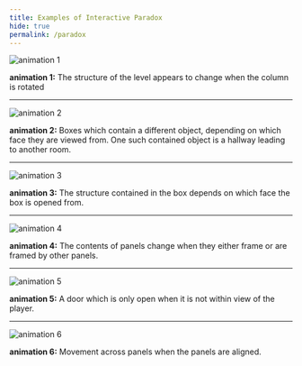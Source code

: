 ```yaml
---
title: Examples of Interactive Paradox
hide: true
permalink: /paradox
---
```


![animation 1](/paradox/MV2.gif)

**animation 1:** The structure of the level appears to change when the column is rotated

***

![animation 2](/paradox/AC1.gif)

**animation 2:** Boxes which contain a different object, depending on which face they are viewed from.
One such contained object is a hallway leading to another room.

***

![animation 3](/paradox/MV3.gif)

**animation 3:** The structure contained in the box depends on which face the box is opened from.

***

![animation 4](http://cdn.akamai.steamstatic.com/steam/apps/557600/extras/Gorogoa_3S.png?t=1513702083)

**animation 4:** The contents of panels change when they either frame or are framed by other panels.

***

![animation 5](/paradox/AC2.gif)

**animation 5:** A door which is only open when it is not within view of the player.

***

![animation 6](http://cdn.akamai.steamstatic.com/steam/apps/557600/extras/Gorogoa_2S.png?t=1513702083)

**animation 6:** Movement across panels when the panels are aligned.
